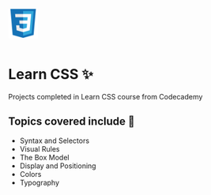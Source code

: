 <div style="display: inline_block" align="left"><br>
    <img align="center" alt="CSS" height="60" src="https://raw.githubusercontent.com/devicons/devicon/master/icons/css3/css3-original.svg">
</div><br>

# Learn CSS ✨
Projects completed in Learn CSS course from Codecademy

## Topics covered include 📑
* Syntax and Selectors
* Visual Rules
* The Box Model
* Display and Positioning
* Colors
* Typography

